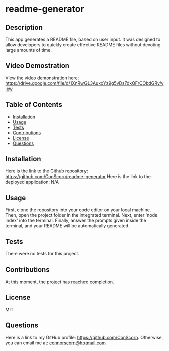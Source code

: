 # readme-generator
     
## Description

This app generates a README file, based on user input. It was designed to allow developers to quickly create effective README files without devoting large amounts of time.

## Video Demostration

View the video demonstration here: https://drive.google.com/file/d/1XnRwGL3AuxxYz9g5vDs7dkQFrCObdGRv/view

## Table of Contents

- [Installation](#installation)
- [Usage](#usage)
- [Tests](#tests)
- [Contributions](#contributions)
- [License](#license)
- [Questions](#questions)

## Installation

Here is the link to the Github repository: https://github.com/ConScorn/readme-generator
Here is the link to the deployed application: N/A

## Usage

First, clone the repository into your code editor on your local machine.
Then, open the project folder in the integrated terminal.
Next, enter 'node index' into the terminal.
Finally, answer the prompts given inside the terminal, and your README will be automatically generated.

## Tests

There were no tests for this project.

## Contributions

At this moment, the project has reached completion.

## License

MIT

## Questions

Here is a link to my GitHub profile: https://github.com/ConScorn. Otherwise, you can email me at: connorscorn@hotmail.com
